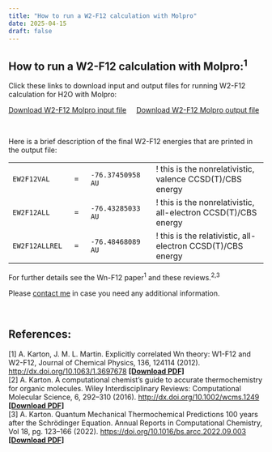 ```yaml
---
title: "How to run a W2-F12 calculation with Molpro"
date: 2025-04-15
draft: false
---
```


## How to run a W2-F12 calculation with Molpro:<sup>1</sup>

Click these links to download input and output files for running W2-F12 calculation for H2O with Molpro:

<!-- Using pure HTML for links to avoid Markdown parsing issues -->
<p>
  <a href="/files/w2-f12_h2o.com" download>Download W2-F12 Molpro input file</a> <!-- Added download attribute -->
  &nbsp;&nbsp;&nbsp; <!-- HTML entities should work fine between HTML tags -->
  <a href="/files/w2-f12_h2o.out" download>Download W2-F12 Molpro output file</a> <!-- Added download attribute -->
</p>


<br>

Here is a brief description of the final W2-F12 energies that are printed in the output file:

<!-- Using an HTML table for precise alignment -->
<table>
  <tbody>
    <tr>
      <td style="padding-right: 1em;"><code>EW2F12VAL</code></td>
      <td style="padding-right: 1em;"><code>=</code></td>
      <td style="padding-right: 1em;"><code>-76.37450958 AU</code></td>
      <td>! this is the nonrelativistic, valence CCSD(T)/CBS energy</td>
    </tr>
    <tr>
      <td style="padding-right: 1em;"><code>EW2F12ALL</code></td>
      <td style="padding-right: 1em;"><code>=</code></td>
      <td style="padding-right: 1em;"><code>-76.43285033 AU</code></td>
      <td>! this is the nonrelativistic, all-electron CCSD(T)/CBS energy</td>
    </tr>
    <tr>
      <td style="padding-right: 1em;"><code>EW2F12ALLREL</code></td>
      <td style="padding-right: 1em;"><code>=</code></td>
      <td style="padding-right: 1em;"><code>-76.48468089 AU</code></td>
      <td>! this is the relativistic, all-electron CCSD(T)/CBS energy</td>
    </tr>
  </tbody>
</table>


For further details see the Wn-F12 paper<sup>1</sup> and these reviews.<sup>2,3</sup>

<p> 
  Please <a href="/contact/">contact me</a> in case you need any additional information.
</p>


<br>

## References:

[1] A. Karton, J. M. L. Martin. Explicitly correlated Wn theory: W1-F12 and W2-F12, Journal of Chemical Physics, 136, 124114 (2012). http://dx.doi.org/10.1063/1.3697678  <a href="https://drive.google.com/uc?export=download&id=1Br1-ZAVzZ5wgogvl5WAEH4zMX5dQkt-a">**[Download PDF]**</a>
<br>
[2] A. Karton. A computational chemist’s guide to accurate thermochemistry for organic molecules. Wiley Interdisciplinary Reviews: Computational Molecular Science, 6, 292–310 (2016). http://dx.doi.org/10.1002/wcms.1249 <a href="https://drive.google.com/uc?export=download&id=1vIj_ALYdPggc9jJq2u-KlmOwltzTashO">**[Download PDF]**</a>
<br>
[3] A. Karton. Quantum Mechanical Thermochemical Predictions 100 years after the Schrödinger Equation. Annual Reports in Computational Chemistry, Vol 18, pg. 123–166 (2022). https://doi.org/10.1016/bs.arcc.2022.09.003 <a href="https://drive.google.com/uc?export=download&id=1TknjBFeJMuASu9nBoqse9DKrYjoT8K2z">**[Download PDF]**</a>
<br>



